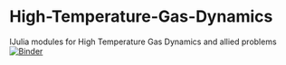 # High-Temperature-Gas-Dynamics
IJulia modules for High Temperature Gas Dynamics and allied problems
[![Binder](https://mybinder.org/badge_logo.svg)](https://mybinder.org/v2/gh/mechanicalcodingfreak/High-Temperature-Gas-Dynamics/master?filepath=Ideal%20Dissociating%20Gas.ipynb)
